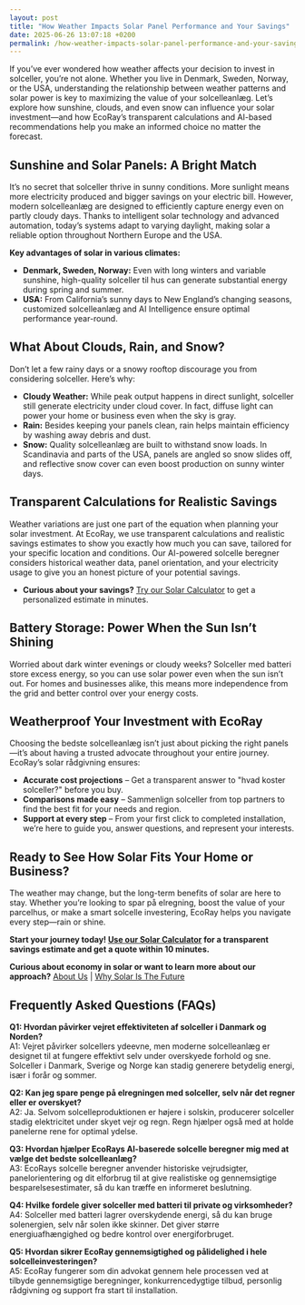 ```yaml
---
layout: post
title: "How Weather Impacts Solar Panel Performance and Your Savings"
date: 2025-06-26 13:07:18 +0200
permalink: /how-weather-impacts-solar-panel-performance-and-your-savings/
---
```

If you’ve ever wondered how weather affects your decision to invest in solceller, you’re not alone. Whether you live in Denmark, Sweden, Norway, or the USA, understanding the relationship between weather patterns and solar power is key to maximizing the value of your solcelleanlæg. Let’s explore how sunshine, clouds, and even snow can influence your solar investment—and how EcoRay’s transparent calculations and AI-based recommendations help you make an informed choice no matter the forecast.

## Sunshine and Solar Panels: A Bright Match

It’s no secret that solceller thrive in sunny conditions. More sunlight means more electricity produced and bigger savings on your electric bill. However, modern solcelleanlæg are designed to efficiently capture energy even on partly cloudy days. Thanks to intelligent solar technology and advanced automation, today’s systems adapt to varying daylight, making solar a reliable option throughout Northern Europe and the USA.

**Key advantages of solar in various climates:**

- **Denmark, Sweden, Norway:** Even with long winters and variable sunshine, high-quality solceller til hus can generate substantial energy during spring and summer.  
- **USA:** From California’s sunny days to New England’s changing seasons, customized solcelleanlæg and AI Intelligence ensure optimal performance year-round.

## What About Clouds, Rain, and Snow?

Don’t let a few rainy days or a snowy rooftop discourage you from considering solceller. Here’s why:

- **Cloudy Weather:** While peak output happens in direct sunlight, solceller still generate electricity under cloud cover. In fact, diffuse light can power your home or business even when the sky is gray.
- **Rain:** Besides keeping your panels clean, rain helps maintain efficiency by washing away debris and dust.
- **Snow:** Quality solcelleanlæg are built to withstand snow loads. In Scandinavia and parts of the USA, panels are angled so snow slides off, and reflective snow cover can even boost production on sunny winter days.

## Transparent Calculations for Realistic Savings

Weather variations are just one part of the equation when planning your solar investment. At EcoRay, we use transparent calculations and realistic savings estimates to show you exactly how much you can save, tailored for your specific location and conditions. Our AI-powered solcelle beregner considers historical weather data, panel orientation, and your electricity usage to give you an honest picture of your potential savings.

- **Curious about your savings?** [Try our Solar Calculator](https://ecoray.dk/en/calculator) to get a personalized estimate in minutes.

## Battery Storage: Power When the Sun Isn’t Shining

Worried about dark winter evenings or cloudy weeks? Solceller med batteri store excess energy, so you can use solar power even when the sun isn’t out. For homes and businesses alike, this means more independence from the grid and better control over your energy costs.

## Weatherproof Your Investment with EcoRay

Choosing the bedste solcelleanlæg isn’t just about picking the right panels—it’s about having a trusted advocate throughout your entire journey. EcoRay’s solar rådgivning ensures:

- **Accurate cost projections** – Get a transparent answer to "hvad koster solceller?" before you buy.
- **Comparisons made easy** – Sammenlign solceller from top partners to find the best fit for your needs and region.
- **Support at every step** – From your first click to completed installation, we’re here to guide you, answer questions, and represent your interests.

## Ready to See How Solar Fits Your Home or Business?

The weather may change, but the long-term benefits of solar are here to stay. Whether you’re looking to spar på elregning, boost the value of your parcelhus, or make a smart solcelle investering, EcoRay helps you navigate every step—rain or shine.

**Start your journey today! [Use our Solar Calculator](https://ecoray.dk/en/calculator) for a transparent savings estimate and get a quote within 10 minutes.**

**Curious about economy in solar or want to learn more about our approach?** [About Us](https://ecoray.dk/en/calculator) | [Why Solar Is The Future](https://ecoray.dk/en/calculator)

## Frequently Asked Questions (FAQs)

**Q1: Hvordan påvirker vejret effektiviteten af solceller i Danmark og Norden?**  
A1: Vejret påvirker solcellers ydeevne, men moderne solcelleanlæg er designet til at fungere effektivt selv under overskyede forhold og sne. Solceller i Danmark, Sverige og Norge kan stadig generere betydelig energi, især i forår og sommer.

**Q2: Kan jeg spare penge på elregningen med solceller, selv når det regner eller er overskyet?**  
A2: Ja. Selvom solcelleproduktionen er højere i solskin, producerer solceller stadig elektricitet under skyet vejr og regn. Regn hjælper også med at holde panelerne rene for optimal ydelse.

**Q3: Hvordan hjælper EcoRays AI-baserede solcelle beregner mig med at vælge det bedste solcelleanlæg?**  
A3: EcoRays solcelle beregner anvender historiske vejrudsigter, panelorientering og dit elforbrug til at give realistiske og gennemsigtige besparelsesestimater, så du kan træffe en informeret beslutning.

**Q4: Hvilke fordele giver solceller med batteri til private og virksomheder?**  
A4: Solceller med batteri lagrer overskydende energi, så du kan bruge solenergien, selv når solen ikke skinner. Det giver større energiuafhængighed og bedre kontrol over energiforbruget.

**Q5: Hvordan sikrer EcoRay gennemsigtighed og pålidelighed i hele solcelleinvesteringen?**  
A5: EcoRay fungerer som din advokat gennem hele processen ved at tilbyde gennemsigtige beregninger, konkurrencedygtige tilbud, personlig rådgivning og support fra start til installation.

<script type="application/ld+json">
{
  "@context": "https://schema.org",
  "@type": "BlogPosting",
  "headline": "How Weather Impacts Solar Panel Performance and Your Savings",
  "description": "Learn how weather affects solar panel performance and savings across Denmark, Sweden, Norway, and the USA. Discover EcoRay's transparent calculations and AI-based recommendations for choosing the best solcelleanlæg.",
  "author": {
    "@type": "Person",
    "name": "EcoRay"
  },
  "publisher": {
    "@type": "Person",
    "name": "EcoRay"
  },
  "datePublished": "2024-06-01",
  "mainEntityOfPage": {
    "@type": "WebPage",
    "@id": "https://ecoray.dk/en/blog/how-weather-impacts-solar-panel-performance"
  },
  "keywords": "solceller, solcelleanlæg, solceller til hus, solcelle pris, køb solceller, bedste solcelleanlæg, solcelle beregner, solceller med batteri, solceller finansiering, hvad koster solceller, solcelle tilbud, solceller og tilskud, solcelle investering, solceller parcelhus, spar på elregning, solcelle rådgivning, sammenlign solceller, solceller 2025, solceller Danmark, solceller gennemsigtighed, renewable energy, solar, AI Intelligence, lead generation"
}
</script>

<script type="application/ld+json">
{
  "@context": "https://schema.org",
  "@type": "FAQPage",
  "mainEntity": [
    {
      "@type": "Question",
      "name": "Hvordan påvirker vejret effektiviteten af solceller i Danmark og Norden?",
      "acceptedAnswer": {
        "@type": "Answer",
        "text": "Vejret påvirker solcellers ydeevne, men moderne solcelleanlæg er designet til at fungere effektivt selv under overskyede forhold og sne. Solceller i Danmark, Sverige og Norge kan stadig generere betydelig energi, især i forår og sommer."
      }
    },
    {
      "@type": "Question",
      "name": "Kan jeg spare penge på elregningen med solceller, selv når det regner eller er overskyet?",
      "acceptedAnswer": {
        "@type": "Answer",
        "text": "Ja. Selvom solcelleproduktionen er højere i solskin, producerer solceller stadig elektricitet under skyet vejr og regn. Regn hjælper også med at holde panelerne rene for optimal ydelse."
      }
    },
    {
      "@type": "Question",
      "name": "Hvordan hjælper EcoRays AI-baserede solcelle beregner mig med at vælge det bedste solcelleanlæg?",
      "acceptedAnswer": {
        "@type": "Answer",
        "text": "EcoRays solcelle beregner anvender historiske vejrudsigter, panelorientering og dit elforbrug til at give realistiske og gennemsigtige besparelsesestimater, så du kan træffe en informeret beslutning."
      }
    },
    {
      "@type": "Question",
      "name": "Hvilke fordele giver solceller med batteri til private og virksomheder?",
      "acceptedAnswer": {
        "@type": "Answer",
        "text": "Solceller med batteri lagrer overskydende energi, så du kan bruge solenergien, selv når solen ikke skinner. Det giver større energiuafhængighed og bedre kontrol over energiforbruget."
      }
    },
    {
      "@type": "Question",
      "name": "Hvordan sikrer EcoRay gennemsigtighed og pålidelighed i hele solcelleinvesteringen?",
      "acceptedAnswer": {
        "@type": "Answer",
        "text": "EcoRay fungerer som din advokat gennem hele processen ved at tilbyde gennemsigtige beregninger, konkurrencedygtige tilbud, personlig rådgivning og support fra start til installation."
      }
    }
  ]
}
</script>